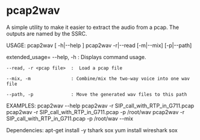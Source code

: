 # pcap2wav
A simple utility to make it easier to extract the audio from a pcap.
The outputs are named by the SSRC.
  
USAGE:
    pcap2wav [ -h|--help ]
    pcap2wav -r|--read <pcap file> [-m|--mix] [-p|--path]

extended_usage=
    --help, -h              : Displays command usage.

    --read, -r <pcap file>  :  Load a pcap file
    
    --mix, -m               : Combine/mix the two-way voice into one wav file
    
    --path, -p              : Move the generated wav files to this path

EXAMPLES:
    pcap2wav --help
    pcap2wav -r SIP_call_with_RTP_in_G711.pcap
    pcap2wav -r SIP_call_with_RTP_in_G711.pcap -p /root/wav
    pcap2wav -r SIP_call_with_RTP_in_G711.pcap -p /root/wav --mix
        
Dependencies:
   apt-get install -y tshark sox
   yum install wireshark sox
